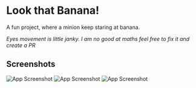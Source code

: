 
# Look that Banana!

A fun project, where a minion keep staring at banana.

*Eyes movement is little janky.
I am no good at maths feel free to fix it and create a PR*


## Screenshots

![App Screenshot](https://i.imgur.com/Mu688Ut.png)
![App Screenshot](https://i.imgur.com/SsmTVFp.png)
![App Screenshot](https://i.imgur.com/rrZNTHY.png)


